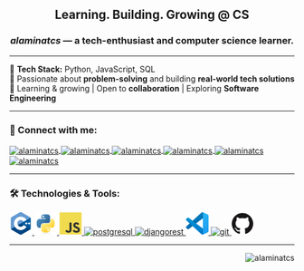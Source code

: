 <h2 align="center">Learning. Building. Growing @ CS</h2>
<h3 align="center"><strong><em>alaminatcs</em></strong> — a tech-enthusiast and computer science learner.</h3>

---

 🔧 **Tech Stack:** Python, JavaScript, SQL  
 🚀 Passionate about **problem-solving** and building **real-world tech solutions**  
 🌱 Learning & growing | Open to **collaboration** | Exploring **Software Engineering**

---

<h3 align="left">🤝 Connect with me:</h3>
<p align="left">
<a href="https://linkedin.com/in/alaminatcs" target="blank">
    <img align="center" src="https://raw.githubusercontent.com/rahuldkjain/github-profile-readme-generator/master/src/images/icons/Social/linked-in-alt.svg" alt="alaminatcs" height="30" width="40" />
</a>    
    <a href="https://www.leetcode.com/alaminatcs" target="blank">
    <img align="center" src="https://raw.githubusercontent.com/rahuldkjain/github-profile-readme-generator/master/src/images/icons/Social/leet-code.svg" alt="alaminatcs" height="30" width="40" />
</a>        
    <a href="https://www.hackerrank.com/alaminatcs" target="blank">
    <img align="center" src="https://raw.githubusercontent.com/rahuldkjain/github-profile-readme-generator/master/src/images/icons/Social/hackerrank.svg" alt="alaminatcs" height="30" width="40" />
</a>    
    <a href="https://codeforces.com/profile/alaminatcs" target="blank">
    <img align="center" src="https://cdn.jsdelivr.net/npm/simple-icons@3.1.0/icons/codeforces.svg" alt="alaminatcs" height="30" width="40" />
</a>
    <a href="https://www.codechef.com/users/alaminatcs" target="blank">
    <img align="center" src="https://cdn.jsdelivr.net/npm/simple-icons@3.1.0/icons/codechef.svg" alt="alaminatcs" height="30" width="40" />
</a>    
    <a href="https://kaggle.com/alaminatcs" target="blank">
    <img align="center" src="https://raw.githubusercontent.com/rahuldkjain/github-profile-readme-generator/master/src/images/icons/Social/kaggle.svg" alt="alaminatcs" height="30" width="40" />
</a>
</p>

---

<h3 align="left">🛠️ Technologies & Tools:</h3>
<p align="left">
<a href="https://www.w3schools.com/cpp/" target="_blank">
    <img src="https://raw.githubusercontent.com/devicons/devicon/master/icons/cplusplus/cplusplus-original.svg" alt="cplusplus" width="40" height="40"/>
</a>    
    <a href="https://www.python.org" target="_blank">
    <img src="https://raw.githubusercontent.com/devicons/devicon/master/icons/python/python-original.svg" alt="python" width="40" height="40"/>
</a>    
    <a href="https://developer.mozilla.org/en-US/docs/Web/JavaScript" target="_blank">
    <img src="https://raw.githubusercontent.com/devicons/devicon/master/icons/javascript/javascript-original.svg" alt="javascript" width="40" height="40"/>
</a>    
    <a href="https://www.postgresql.org/" target="_blank">
    <img src="https://cdn.jsdelivr.net/gh/devicons/devicon@latest/icons/postgresql/postgresql-original-wordmark.svg" alt="postgresql" width="40" height="40"/>
</a>    
    <a href="https://www.django-rest-framework.org/" target="_blank">
    <img src="https://cdn.jsdelivr.net/gh/devicons/devicon@latest/icons/djangorest/djangorest-original-wordmark.svg" alt="djangorest" width="40" height="40"/>
</a>    
    <a href="https://code.visualstudio.com/" target="_blank">
    <img src="https://raw.githubusercontent.com/devicons/devicon/master/icons/vscode/vscode-original.svg" alt="vscode" width="40" height="40"/>
</a>    
    <a href="https://git-scm.com/" target="_blank">
    <img src="https://www.vectorlogo.zone/logos/git-scm/git-scm-icon.svg" alt="git" width="40" height="40"/>
</a>    
    <a href="https://github.com/" target="_blank">
  <img src="https://raw.githubusercontent.com/devicons/devicon/master/icons/github/github-original.svg" alt="github" width="40" height="40"/>
</a>
</p>

---

<p align="right">
  <img src="https://komarev.com/ghpvc/?username=alaminatcs&label=Profile%20views&color=0e75b6&style=flat" alt="alaminatcs" />
</p>
